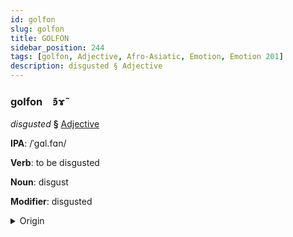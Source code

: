 ```yaml
---
id: golfon
slug: golfon
title: GOLFON
sidebar_position: 244
tags: [golfon, Adjective, Afro-Asiatic, Emotion, Emotion 201]
description: disgusted § Adjective
---
```


### golfon&emsp;<span kind="abugida">ꜿ͊ɤ̃</span>

*disgusted* **§** [Adjective](../../tags/Adjective)

**IPA**: /ˈgɑl.fɑn/

**Verb**: to be disgusted

**Noun**: disgust

**Modifier**: disgusted

<details>
    <summary>Origin</summary>
    Arabic, Hijazi قرفان garfān /ɡarfaːn/<br/>
    <em>Afro-Asiatic Language Family</em>
</details>